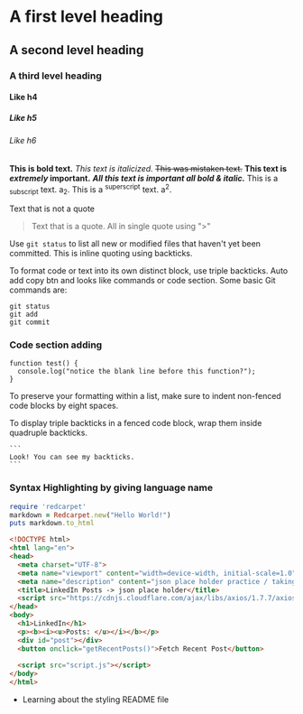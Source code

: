 # A first level heading
## A second level heading
### A third level heading
#### Like h4
##### Like h5
###### Like h6

**This is bold text.**
_This text is italicized._
~~This was mistaken text.~~
**This text is _extremely_ important.**
***All this text is important all bold & italic.***
This is a <sub>subscript</sub> text. a<sub>2</sub>.
This is a <sup>superscript</sup> text. a<sup>2</sup>.

Text that is not a quote
> Text that is a quote.
> All in single quote using ">"

Use `git status` to list all new or modified files that haven't yet been committed. This is inline quoting using backticks.

To format code or text into its own distinct block, use triple backticks. Auto add copy btn and looks like commands or code section.
Some basic Git commands are:
```
git status
git add
git commit
```
### Code section adding
```
function test() {
  console.log("notice the blank line before this function?");
}
```
To preserve your formatting within a list, make sure to indent non-fenced code blocks by eight spaces.

To display triple backticks in a fenced code block, wrap them inside quadruple backticks.

````
```
Look! You can see my backticks.
```
````

### Syntax Highlighting by giving language name
```ruby
require 'redcarpet'
markdown = Redcarpet.new("Hello World!")
puts markdown.to_html
```

```html
<!DOCTYPE html>
<html lang="en">
<head>
  <meta charset="UTF-8">
  <meta name="viewport" content="width=device-width, initial-scale=1.0">
  <meta name="description" content="json place holder practice / taking out from server">
  <title>LinkedIn Posts -> json place holder</title>
  <script src="https://cdnjs.cloudflare.com/ajax/libs/axios/1.7.7/axios.min.js"></script>
</head>
<body>
  <h1>LinkedIn</h1>
  <p><b><i><u>Posts: </u></i></b></p>
  <div id="post"></div>
  <button onclick="getRecentPosts()">Fetch Recent Post</button>
  
  <script src="script.js"></script>
</body>
</html>
```

- Learning about the styling README file
